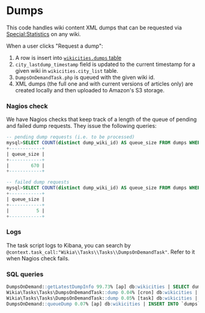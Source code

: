 Dumps
=====

This code handles wiki content XML dumps that can be requested via [Special:Statistics](http://muppet.wikia.com/wiki/Special:Statistics) on any wiki.

When a user clicks "Request a dump":
1. A row is insert into [`wikicities.dumps` table](https://github.com/Wikia/app/blob/6552cf1fbce8f37127f2743c2072b4d07f720244/maintenance/wikia/sql/wikicities-schema.sql#L289-L307)
1. `city_lastdump_timestamp` field is updated to the current timestamp for a given wiki in `wikicities.city_list` table.
1. `DumpsOnDemandTask.php` is queued with the given wiki id.
1. XML dumps (the full one and with current versions of articles only) are created locally and then uploaded to Amazon's S3 storage.

### Nagios check

We have Nagios checks that keep track of a length of the queue of pending and failed dump requests. They issue the following queries:

```sql
-- pending dump requests (i.e. to be processed)
mysql>SELECT COUNT(distinct dump_wiki_id) AS queue_size FROM dumps WHERE dump_completed IS NULL AND dump_hold = 'N'
+------------+
| queue_size |
+------------+
|        670 |
+------------+

-- failed dump requests
mysql>SELECT COUNT(distinct dump_wiki_id) AS queue_size FROM dumps WHERE dump_completed IS NULL AND dump_hold = 'Y'
+------------+
| queue_size |
+------------+
|          5 |
+------------+
```

### Logs

The task script logs to Kibana, you can search by `@context.task_call:"Wikia\\Tasks\\Tasks\\DumpsOnDemandTask"`. Refer to it when Nagios check fails.


### SQL queries


```sql
DumpsOnDemand::getLatestDumpInfo 99.73% [ap] db:wikicities | SELECT dump_completed,dump_compression FROM `dumps` WHERE (dump_completed IS NOT NULL) AND dump_wiki_id = X ORDER BY dump_completed DESC LIMIT N
Wikia\Tasks\Tasks\DumpsOnDemandTask::dump 0.04% [cron] db:wikicities | UPDATE `dumps` SET dump_compression = X,dump_hold = X,dump_errors = X WHERE dump_wiki_id = X AND (dump_completed IS NULL) AND dump_hold = X
Wikia\Tasks\Tasks\DumpsOnDemandTask::dump 0.05% [task] db:wikicities | SELECT dump_hold FROM `dumps` WHERE dump_wiki_id = X ORDER BY dump_requested DESC LIMIT N
DumpsOnDemand::queueDump 0.07% [ap] db:wikicities | INSERT INTO `dumps` (dump_wiki_id,dump_user_id,dump_requested,dump_closed) VALUES (XYZ)
```
